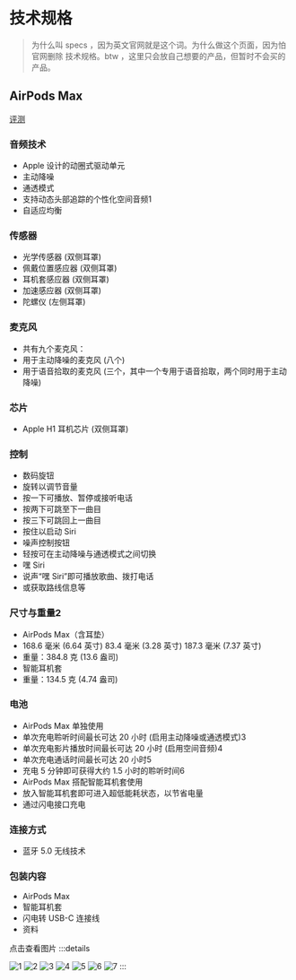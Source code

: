 # 技术规格

> 为什么叫 specs ，因为英文官网就是这个词。为什么做这个页面，因为怕官网删除 技术规格。btw ，这里只会放自己想要的产品，但暂时不会买的产品。

## AirPods Max

[评测](./review#airpods-max)

### 音频技术

- Apple 设计的动圈式驱动单元
- 主动降噪
- 通透模式
- 支持动态头部追踪的个性化空间音频1
- 自适应均衡

### 传感器

- 光学传感器 (双侧耳罩)
- 佩戴位置感应器 (双侧耳罩)
- 耳机套感应器 (双侧耳罩)
- 加速感应器 (双侧耳罩)
- 陀螺仪 (左侧耳罩)

### 麦克风

- 共有九个麦克风：
- 用于主动降噪的麦克风 (八个)
- 用于语音拾取的麦克风 (三个，其中一个专用于语音拾取，两个同时用于主动降噪)

### 芯片

- Apple H1 耳机芯片 (双侧耳罩)

### 控制

- 数码旋钮
- 旋转以调节音量
- 按一下可播放、暂停或接听电话
- 按两下可跳至下一曲目
- 按三下可跳回上一曲目
- 按住以启动 Siri
- 噪声控制按钮
- 轻按可在主动降噪与通透模式之间切换
- 嘿 Siri
- 说声“嘿 Siri”即可播放歌曲、拨打电话
- 或获取路线信息等

### 尺寸与重量2

- AirPods Max（含耳垫）
- 168.6 毫米 (6.64 英寸)   83.4 毫米 (3.28 英寸) 187.3 毫米 (7.37 英寸)
- 重量：384.8 克 (13.6 盎司)
- 智能耳机套
- 重量：134.5 克 (4.74 盎司)

### 电池

- AirPods Max 单独使用
- 单次充电聆听时间最长可达 20 小时 (启用主动降噪或通透模式)3
- 单次充电影片播放时间最长可达 20 小时 (启用空间音频)4
- 单次充电通话时间最长可达 20 小时5
- 充电 5 分钟即可获得大约 1.5 小时的聆听时间6
- AirPods Max 搭配智能耳机套使用
- 放入智能耳机套即可进入超低能耗状态，以节省电量
- 通过闪电接口充电

### 连接方式

- 蓝牙 5.0 无线技术

### 包装内容

- AirPods Max
- 智能耳机套
- 闪电转 USB-C 连接线
- 资料

点击查看图片
:::details

![1](/img/apple/specs/airpods-max/color/green.jpg)
![2](/img/apple/specs/airpods-max/color/silver.jpg)
![3](/img/apple/specs/airpods-max/color/pink.jpg)
![4](/img/apple/specs/airpods-max/color/sky_blue.jpg)
![5](/img/apple/specs/airpods-max/color/space_gray.jpg)
![6](/img/apple/specs/airpods-max/content.png)
![7](/img/apple/specs/airpods-max/tip.png)
:::
